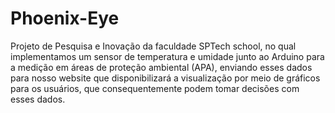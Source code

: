 # Phoenix-Eye
Projeto de Pesquisa e Inovação da faculdade SPTech school, no qual implementamos um sensor de temperatura e umidade junto ao Arduino para a medição em áreas de proteção ambiental (APA), enviando esses dados para nosso website que disponibilizará a visualização por meio de gráficos para os usuários, que consequentemente podem tomar decisões com esses dados.

